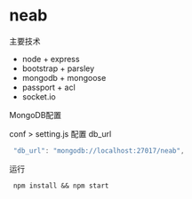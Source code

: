 # neab
主要技术

* node + express
* bootstrap + parsley
* mongodb + mongoose
* passport + acl
* socket.io


MongoDB配置

conf > setting.js 配置 db_url
```javascript
 "db_url": "mongodb://localhost:27017/neab",
```

运行
```shell
 npm install && npm start
```
